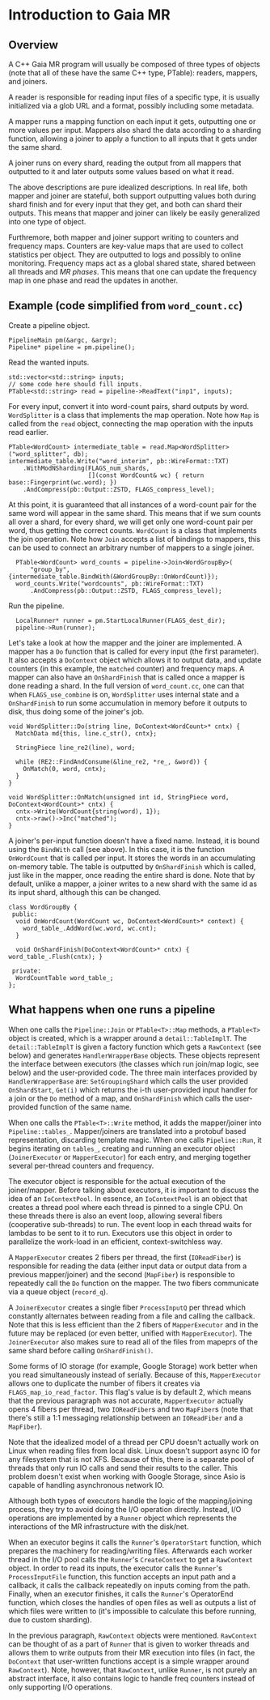 Introduction to Gaia MR
=======================

Overview
--------

A C++ Gaia MR program will usually be composed of three types of objects (note that all of these have the same C++ type, PTable): readers, mappers, and joiners.

A reader is responsible for reading input files of a specific type, it is usually initialized via a glob URL and a format, possibly including some metadata.

A mapper runs a mapping function on each input it gets, outputting one or more values per input. Mappers also shard the data according to a sharding function, allowing a joiner to apply a function to all inputs that it gets under the same shard.

A joiner runs on every shard, reading the output from all mappers that outputted to it and later outputs some values based on what it read.

The above descriptions are pure idealized descriptions. In real life, both mapper and joiner are stateful, both support outputting values both during shard finish and for every input that they get, and both can shard their outputs. This means that mapper and joiner can likely be easily generalized into one type of object.

Furthremore, both mapper and joiner support writing to counters and frequency maps. Counters are key-value maps that are used to collect statistics per object. They are outputted to logs and possibly to online monitoring. Frequency maps act as a global shared state, shared between all threads and *MR phases*. This means that one can update the frequency map in one phase and read the updates in another.

Example (code simplified from `word_count.cc`)
----------------------------------------------

Create a pipeline object.

```
PipelineMain pm(&argc, &argv);
Pipeline* pipeline = pm.pipeline();
```

Read the wanted inputs.

```
std::vector<std::string> inputs;
// some code here should fill inputs.
PTable<std::string> read = pipeline->ReadText("inp1", inputs);
```

For every input, convert it into word-count pairs, shard outputs by word. `WordSplitter` is a class that implements the map operation. Note how `Map` is called from the `read` object, connecting the map operation with the inputs read earlier.

```
PTable<WordCount> intermediate_table = read.Map<WordSplitter>("word_splitter", db);
intermediate_table.Write("word_interim", pb::WireFormat::TXT)
    .WithModNSharding(FLAGS_num_shards,
                      [](const WordCount& wc) { return base::Fingerprint(wc.word); })
    .AndCompress(pb::Output::ZSTD, FLAGS_compress_level);
```

At this point, it is guaranteed that all instances of a word-count pair for the same word will appear in the same shard. This means that if we sum counts all over a shard, for every shard, we will get only one word-count pair per word, thus getting the correct counts. `WordCount` is a class that implements the join operation. Note how `Join` accepts a list of bindings to mappers, this can be used to connect an arbitrary number of mappers to a single joiner.

```
  PTable<WordCount> word_counts = pipeline->Join<WordGroupBy>(
      "group_by", {intermediate_table.BindWith(&WordGroupBy::OnWordCount)});
  word_counts.Write("wordcounts", pb::WireFormat::TXT)
      .AndCompress(pb::Output::ZSTD, FLAGS_compress_level);
```

Run the pipeline.

```
  LocalRunner* runner = pm.StartLocalRunner(FLAGS_dest_dir);
  pipeline->Run(runner);
```

Let's take a look at how the mapper and the joiner are implemented. A mapper has a `Do` function that is called for every input (the first parameter). It also accepts a `DoContext` object which allows it to output data, and update counters (in this example, the `matched` counter) and frequency maps. A mapper can also have an `OnShardFinish` that is called once a mapper is done reading a shard. In the full version of `word_count.cc`, one can that when `FLAGS_use_combine` is on, `WordSplitter` uses internal state and a `OnShardFinish` to run some accumulation in memory before it outputs to disk, thus doing some of the joiner's job.

```
void WordSplitter::Do(string line, DoContext<WordCount>* cntx) {
  MatchData md{this, line.c_str(), cntx};

  StringPiece line_re2(line), word;

  while (RE2::FindAndConsume(&line_re2, *re_, &word)) {
    OnMatch(0, word, cntx);
  }
}

void WordSplitter::OnMatch(unsigned int id, StringPiece word, DoContext<WordCount>* cntx) {
  cntx->Write(WordCount{string(word), 1});
  cntx->raw()->Inc("matched");
}
```

A joiner's per-input function doesn't have a fixed name. Instead, it is bound using the `BindWith` call (see above). In this case, it is the function `OnWordCount` that is called per input. It stores the words in an accumulating on-memory table. The table is outputted by `OnShardFinish` which is called, just like in the mapper, once reading the entire shard is done. Note that by default, unlike a mapper, a joiner writes to a new shard with the same id as its input shard, although this can be changed.

```
class WordGroupBy {
 public:
  void OnWordCount(WordCount wc, DoContext<WordCount>* context) {
    word_table_.AddWord(wc.word, wc.cnt);
  }

  void OnShardFinish(DoContext<WordCount>* cntx) { word_table_.Flush(cntx); }

 private:
  WordCountTable word_table_;
};
```

What happens when one runs a pipeline
-------------------------------------

When one calls the `Pipeline::Join` or `PTable<T>::Map` methods, a `PTable<T>` object is created, which is a wrapper around a `detail::TableImplT`. The `detail::TableImplT` is given a factory function which gets a `RawContext` (see below) and generates `HandlerWrapperBase` objects. These objects represent the interface between executors (the classes which run join/map logic, see below) and the user-provided code. The three main interfaces provided by `HandlerWrapperBase` are: `SetGroupingShard` which calls the user provided `OnShardStart`, `Get(i)` which returns the i-th user-provided input handler for a join or the `Do` method of a map, and `OnShardFinish` which calls the user-provided function of the same name.

When one calls the `PTable<T>::Write` method, it adds the mapper/joiner into `Pipeline::tables_`. Mapper/joiners are translated into a protobuf based representation, discarding template magic. When one calls `Pipeline::Run`, it begins iterating on `tables_`, creating and running an executor object (`JoinerExecutor` or `MapperExecutor`) for each entry, and merging together several per-thread counters and frequency.

The executor object is responsible for the actual execution of the joiner/mapper. Before talking about executors, it is important to discuss the idea of an `IoContextPool`. In essence, an `IoContextPool` is an object that creates a thread pool where each thread is pinned to a single CPU. On these threads there is also an event loop, allowing several fibers (cooperative sub-threads) to run. The event loop in each thread waits for lambdas to be sent to it to run. Executors use this object in order to parallelize the work-load in an efficient, context-switchless way.

A `MapperExecutor` creates 2 fibers per thread, the first (`IOReadFiber`) is responsible for reading the data (either input data or output data from a previous mapper/joiner) and the second (`MapFiber`) is responsible to repeatedly call the `Do` function on the mapper. The two fibers communicate via a queue object (`record_q`).

A `JoinerExecutor` creates a single fiber `ProcessInputQ` per thread which constantly alternates between reading from a file and calling the callback. Note that this is less efficient than the 2 fibers of `MapperExecutor` and in the future may be replaced (or even better, unified with `MapperExecutor`). The `JoinerExecutor` also makes sure to read all of the files from mapeprs of the same shard before calling `OnShardFinish()`.

Some forms of IO storage (for example, Google Storage) work better when you read simultaneously instead of serially. Because of this, `MapperExecutor` allows one to duplicate the number of fibers it creates via `FLAGS_map_io_read_factor`. This flag's value is by default 2, which means that the previous paragraph was not accurate, `MapperExecutor` actually opens 4 fibers per thread, two `IOReadFiber`s and two `MapFiber`s (note that there's still a 1:1 messaging relationship between an `IOReadFiber` and a `MapFiber`).

Note that the idealized model of a thread per CPU doesn't actually work on Linux when reading files from local disk. Linux doesn't support async IO for any filesystem that is not XFS. Because of this, there is a separate pool of threads that only run IO calls and send their results to the caller. This problem doesn't exist when working with Google Storage, since Asio is capable of handling asynchronous network IO.

Although both types of executors handle the logic of the mapping/joining process, they try to avoid doing the I/O operation directly. Instead, I/O operations are implemented by a `Runner` object which represents the interactions of the MR infrastructure with the disk/net.

When an executor begins it calls the `Runner`'s `OperatorStart` function, which prepares the machinery for reading/writing files. Afterwards each worker thread in the I/O pool calls the `Runner`'s `CreateContext` to get a `RawContext` object. In order to read its inputs, the executor calls the `Runner`'s `ProcessInputFile` function, this function accepts an input path and a callback, it calls the callback repeatedly on inputs coming from the path. Finally, when an executor finishes, it calls the `Runner`'s OperatorEnd function, which closes the handles of open files as well as outputs a list of which files were written to (it's impossible to calculate this before running, due to custom sharding).

In the previous paragraph, `RawContext` objects were mentioned. `RawContext` can be thought of as a part of `Runner` that is given to worker threads and allows them to write outputs from their MR execution into files (in fact, the `DoContext` that user-written functions accept is a simple wrapper around `RawContext`). Note, however, that `RawContext`, unlike `Runner`, is not purely an abstract interface, it also contains logic to handle freq counters instead of only supporting I/O operations.
